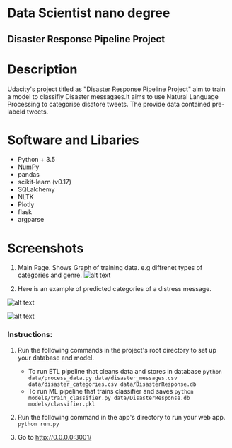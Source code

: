 # Data Scientist nano degree

## Disaster Response Pipeline Project


# Description 
Udacity's project titled as "Disaster Response Pipeline Project" aim to train a model to classifiy Disaster messagaes.It aims to use Natural Language Processing to categorise disatore tweets. The provide data contained pre-labeld tweets.




# Software and Libaries
- Python + 3.5
- NumPy
- pandas
- scikit-learn (v0.17)
- SQLalchemy
- NLTK
- Plotly
- flask
- argparse

# Screenshots 
1. Main Page. Shows Graph of training data. e.g diffrenet types of categories and genre. 
![alt text](https://github.com/yasir-almutairi/disaster-response/blob/master/screenshot/Screen%20Shot%202020-01-11%20at%207.35.57%20PM.png)

2. Here is an example of predicted categories of a distress message.

![alt text](https://github.com/yasir-almutairi/disaster-response/blob/master/screenshot/Screen%20Shot%202020-01-11%20at%207.45.14%20PM.png)

![alt text](https://github.com/yasir-almutairi/disaster-response/blob/master/screenshot/Screen%20Shot%202020-01-11%20at%207.45.23%20PM.png)

### Instructions:
1. Run the following commands in the project's root directory to set up your database and model.

    - To run ETL pipeline that cleans data and stores in database
        `python data/process_data.py data/disaster_messages.csv data/disaster_categories.csv data/DisasterResponse.db`
    - To run ML pipeline that trains classifier and saves
        `python models/train_classifier.py data/DisasterResponse.db models/classifier.pkl`

2. Run the following command in the app's directory to run your web app.
    `python run.py`

3. Go to http://0.0.0.0:3001/
